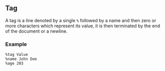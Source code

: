 ## Tag

A tag is a line denoted by a single `%` followed by a name and then zero or more characters which represent its value, it is then terminated by the end of the document or a newline.

### Example

```
%tag Value
%name John Doe
%age 203
```
